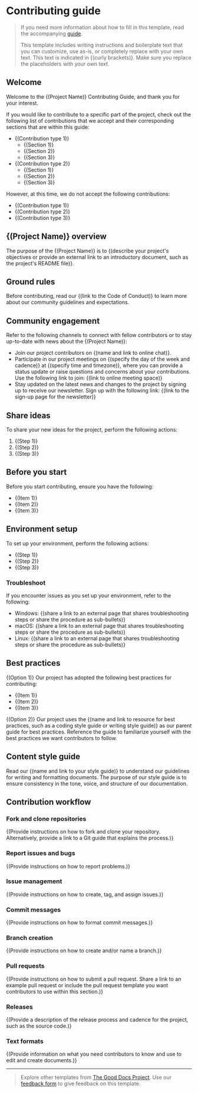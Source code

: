 # Contributing guide

> If you need more information about how to fill in this template, read the accompanying [guide](https://gitlab.com/tgdp/templates/-/blob/v1.2.0/contributing-guide/guide_contributing-guide.md).
>
> This template includes writing instructions and boilerplate text that you can customize, use as-is, or completely replace with your own text. This text is indicated in {(curly brackets)}. Make sure you replace the placeholders with your own text.

## Welcome

Welcome to the {(Project Name)} Contributing Guide, and thank you for your interest.

If you would like to contribute to a specific part of the project, check out the following list of contributions that we accept and their corresponding sections that are within this guide:

* {(Contribution type 1)}
  * {(Section 1)}
  * {(Section 2)}
  * {(Section 3)}
* {(Contribution type 2)}
  * {(Section 1)}
  * {(Section 2)}
  * {(Section 3)}

However, at this time, we do not accept the following contributions:

* {(Contribution type 1)}
* {(Contribution type 2)}
* {(Contribution type 3)}

## {(Project Name)} overview

The purpose of the {(Project Name)} is to {(describe your project's objectives or provide an external link to an introductory document, such as the project's README file)}.

## Ground rules

Before contributing, read our {(link to the Code of Conduct)} to learn more about our community guidelines and expectations.

## Community engagement

Refer to the following channels to connect with fellow contributors or to stay up-to-date with news about the {(Project Name)}:

* Join our project contributors on {(name and link to online chat)}.
* Participate in our project meetings on {(specify the day of the week and cadence)} at {(specify time and timezone)}, where you can provide a status update or raise questions and concerns about your contributions. Use the following link to join: {(link to online meeting space)}
* Stay updated on the latest news and changes to the project by signing up to receive our newsletter. Sign up with the following link: {(link to the sign-up page for the newsletter)}

## Share ideas

To share your new ideas for the project, perform the following actions:

1. {(Step 1)}
2. {(Step 2)}
3. {(Step 3)}

## Before you start

Before you start contributing, ensure you have the following:

* {(Item 1)}
* {(Item 2)}
* {(Item 3)}

## Environment setup

To set up your environment, perform the following actions:

* {(Step 1)}
* {(Step 2)}
* {(Step 3)}

### Troubleshoot

If you encounter issues as you set up your environment, refer to the following:

* Windows: {(share a link to an external page that shares troubleshooting steps or share the procedure as sub-bullets)}
* macOS: {(share a link to an external page that shares troubleshooting steps or share the procedure as sub-bullets)}
* Linux: {(share a link to an external page that shares troubleshooting steps or share the procedure as sub-bullets)}

## Best practices

{(Option 1)} Our project has adopted the following best practices for contributing:

* {(Item 1)}
* {(Item 2)}
* {(Item 3)}

{(Option 2)} Our project uses the {(name and link to resource for best practices, such as a coding style guide or writing style guide)} as our parent guide for best practices. Reference the guide to familiarize yourself with the best practices we want contributors to follow.

## Content style guide

Read our {(name and link to your style guide)} to understand our guidelines for writing and formatting documents. The purpose of our style guide is to ensure consistency in the tone, voice, and structure of our documentation.

## Contribution workflow

### Fork and clone repositories

{(Provide instructions on how to fork and clone your repository. Alternatively, provide a link to a Git guide that explains the process.)}

### Report issues and bugs

{(Provide instructions on how to report problems.)}

### Issue management

{(Provide instructions on how to create, tag, and assign issues.)}

### Commit messages

{(Provide instructions on how to format commit messages.)}

### Branch creation

{(Provide instructions on how to create and/or name a branch.)}

### Pull requests

{(Provide instructions on how to submit a pull request. Share a link to an example pull request or include the pull request template you want contributors to use within this section.)}

### Releases

{(Provide a description of the release process and cadence for the project, such as the source code.)}

### Text formats

{(Provide information on what you need contributors to know and use to edit and create documents.)}

---

> Explore other templates from [The Good Docs Project](https://thegooddocsproject.dev/). Use our [feedback form](https://thegooddocsproject.dev/feedback/?template=Contributing%20guide) to give feedback on this template.
